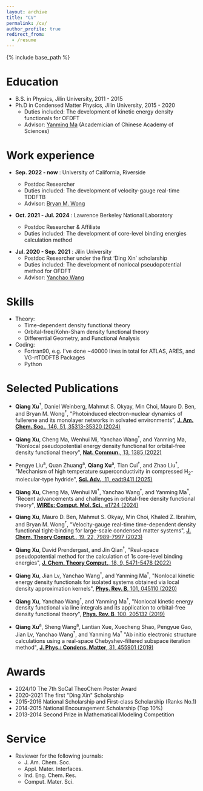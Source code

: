 ```yaml
---
layout: archive
title: "CV"
permalink: /cv/
author_profile: true
redirect_from:
  - /resume
---
```


{% include base_path %}

Education
======
* B.S. in Physics, Jilin University, 2011 - 2015
* Ph.D in Condensed Matter Physics, Jilin University, 2015 - 2020
  * Duties included: The development of kinetic energy density functionals for OFDFT
  * Advisor: [Yanming Ma](http://mym.calypso.cn/) (Academician of Chinese Academy of Sciences)

Work experience
======
* **Sep. 2022 - now** : University of California, Riverside
  * Postdoc Researcher
  * Duties included: The development of velocity-gauge real-time TDDFTB
  * Advisor: [Bryan M. Wong](https://www.bmwong-group.com/)

* **Oct. 2021 - Jul. 2024** : Lawrence Berkeley National Laboratory
  * Postdoc Researcher & Affiliate
  * Duties included: The development of core-level binding energies calculation method
  <!--* Advisor: Oliver Gessner and Jin Qian -->
<!--[Jin Qian](https://sites.google.com/lbl.gov/qiangrouppage/home?authuser=0)-->

* **Jul. 2020 - Sep. 2021** : Jilin University
  * Postdoc Researcher under the first ‘Ding Xin’ scholarship
  * Duties included: The development of nonlocal pseudopotential method for OFDFT
  * Advisor: [Yanchao Wang](https://klmsms.jlu.edu.cn/info/1020/1196.htm)
  
Skills
======
* Theory:
  * Time-dependent density functional theory
  * Orbital-free/Kohn-Sham density functional theory
  * Differential Geometry, and Functional Analysis
* Coding:
  * Fortran90, e.g. I've done ~40000 lines in total for ATLAS, ARES, and VG-rtTDDFTB Packages
  * Python

Selected Publications
======
* <b>Qiang Xu</b><sup>†</sup>, Daniel Weinberg, Mahmut S. Okyay, Min Choi, Mauro D. Ben, and Bryan M. Wong<sup>†</sup>,
"Photoinduced electron-nuclear dynamics of fullerene and its monolayer networks in solvated environments",
<a href="https://doi.org/10.1021/jacs.4c12952" target="_blank"><b>J. Am. Chem. Soc.</b>, 146, 51, 35313-35320 (2024)</a>

* <b>Qiang Xu</b>, Cheng Ma, Wenhui Mi, Yanchao Wang<sup>†</sup>, and Yanming Ma, 
"Nonlocal pseudopotential energy density functional for orbital-free density functional theory",
<a href="https://doi.org/10.1038/s41467-022-29002-3" target="_blank"><b>Nat. Commun.</b>, 13, 1385 (2022)</a> 

* Pengye Liu<sup>a</sup>, Quan Zhuang<sup>a</sup>, <b>Qiang Xu</b><sup>a</sup>, Tian Cui<sup>†</sup>, and Zhao Liu<sup>†</sup>,
"Mechanism of high temperature superconductivity in compressed H<sub>2</sub>-molecular-type hydride", 
<a href="https://doi.org/10.1126/sciadv.adt9411" target="_blank"><b>Sci. Adv.</b>, 11, eadt9411 (2025)</a>

* <b>Qiang Xu</b>, Cheng Ma, Wenhui Mi<sup>†</sup>, Yanchao Wang<sup>†</sup>, and Yanming Ma<sup>†</sup>,
"Recent advancements and challenges in orbital-free density functional theory",
<a href="https://doi.org/10.1002/wcms.1724" target="_blank"><b>WIREs: Comput. Mol. Sci.</b>, e1724 (2024)</a>

* <b>Qiang Xu</b>, Mauro D. Ben, Mahmut S. Okyay, Min Choi, Khaled Z. Ibrahim, and Bryan M. Wong<sup>†</sup>,
"Velocity-gauge real-time time-dependent density functional tight-binding for large-scale condensed matter systems",
<a href="https://doi.org/10.1021/acs.jctc.3c00689" target="_blank"><b>J. Chem. Theory Comput.</b>, 19, 22, 7989-7997 (2023)</a>

* <b>Qiang Xu</b>, David Prendergast, and Jin Qian<sup>†</sup>, 
"Real-space pseudopotential method for the calculation of 1s core-level binding energies", 
<a href="https://doi.org/10.1021/acs.jctc.2c00474" target="_blank"><b>J. Chem. Theory Comput.</b>, 18, 9, 5471-5478 (2022)</a>

* <b>Qiang Xu</b>, Jian Lv, Yanchao Wang<sup>†</sup>, and Yanming Ma<sup>†</sup>, 
"Nonlocal kinetic energy density functionals for isolated systems obtained via local density approximation kernels", 
<a href="https://doi.org/10.1103/PhysRevB.101.045110" target="_blank"><b>Phys. Rev. B</b>, 101, 045110 (2020)</a>  

* <b>Qiang Xu</b>, Yanchao Wang<sup>†</sup>, and Yanming Ma<sup>†</sup>, 
"Nonlocal kinetic energy density functional via line integrals and its application to orbital-free density functional theory", 
<a href="https://doi.org/10.1103/PhysRevB.100.205132" target="_blank"><b>Phys. Rev. B</b>, 100, 205132 (2019)</a>  

* <b>Qiang Xu</b><sup>a</sup>, Sheng Wang<sup>a</sup>, Lantian Xue, Xuecheng Shao, Pengyue Gao, Jian Lv, Yanchao Wang<sup>†</sup>, and Yanming Ma<sup>†</sup> 
"Ab initio electronic structure calculations using a real-space Chebyshev-filtered subspace iteration method", 
<a href="https://doi.org/10.1088/1361-648X/ab2a63" target="_blank"><b>J. Phys.: Condens. Matter</b>, 31, 455901 (2019)</a>

<!--
Publications
======
  <ul>{% for post in site.publications %}
    {% include archive-single-cv.html %}
  {% endfor %}</ul>

Teaching
======
  <ul>{% for post in site.teaching %}
    {% include archive-single-cv.html %}
  {% endfor %}</ul>
-->  

Awards 
======
* 2024/10    The 7th SoCal TheoChem Poster Award
* 2020-2021  The first "Ding Xin" Scholarship
* 2015-2016  National Scholarship and First-class Scholarship (Ranks No.1)
* 2014-2015  National Encouragement Scholarship (Top 10%)
* 2013-2014  Second Prize in Mathematical Modeling Competition

Service 
======
* Reviewer for the following journals:
  * J. Am. Chem. Soc.
  * Appl. Mater. Interfaces.
  * Ind. Eng. Chem. Res.
  * Comput. Mater. Sci.
